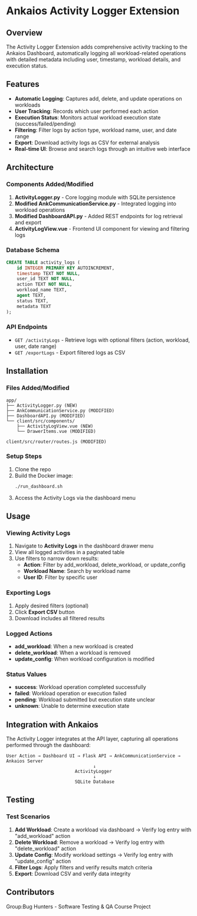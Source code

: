 # Ankaios Activity Logger Extension

## Overview
The Activity Logger Extension adds comprehensive activity tracking to the Ankaios Dashboard, automatically logging all workload-related operations with detailed metadata including user, timestamp, workload details, and execution status.

## Features
- **Automatic Logging**: Captures add, delete, and update operations on workloads
- **User Tracking**: Records which user performed each action
- **Execution Status**: Monitors actual workload execution state (success/failed/pending)
- **Filtering**: Filter logs by action type, workload name, user, and date range
- **Export**: Download activity logs as CSV for external analysis
- **Real-time UI**: Browse and search logs through an intuitive web interface

## Architecture

### Components Added/Modified
1. **ActivityLogger.py** - Core logging module with SQLite persistence
2. **Modified AnkCommunicationService.py** - Integrated logging into workload operations
3. **Modified DashboardAPI.py** - Added REST endpoints for log retrieval and export
4. **ActivityLogView.vue** - Frontend UI component for viewing and filtering logs

### Database Schema
```sql
CREATE TABLE activity_logs (
    id INTEGER PRIMARY KEY AUTOINCREMENT,
    timestamp TEXT NOT NULL,
    user_id TEXT NOT NULL,
    action TEXT NOT NULL,
    workload_name TEXT,
    agent TEXT,
    status TEXT,
    metadata TEXT
);
```

### API Endpoints
- `GET /activityLogs` - Retrieve logs with optional filters (action, workload, user, date range)
- `GET /exportLogs` - Export filtered logs as CSV

## Installation

### Files Added/Modified
```
app/
├── ActivityLogger.py (NEW)
├── AnkCommunicationService.py (MODIFIED)
├── DashboardAPI.py (MODIFIED)
└── client/src/components/
    ├── ActivityLogView.vue (NEW)
    └── DrawerItems.vue (MODIFIED)

client/src/router/routes.js (MODIFIED)
```

### Setup Steps
1. Clone the repo
2. Build the Docker image:
   ```bash 
   ./run_dashboard.sh
   ```
3. Access the Activity Logs via the dashboard menu

## Usage

### Viewing Activity Logs
1. Navigate to **Activity Logs** in the dashboard drawer menu
2. View all logged activities in a paginated table
3. Use filters to narrow down results:
   - **Action**: Filter by add_workload, delete_workload, or update_config
   - **Workload Name**: Search by workload name
   - **User ID**: Filter by specific user

### Exporting Logs
1. Apply desired filters (optional)
2. Click **Export CSV** button
3. Download includes all filtered results

### Logged Actions
- **add_workload**: When a new workload is created
- **delete_workload**: When a workload is removed
- **update_config**: When workload configuration is modified

### Status Values
- **success**: Workload operation completed successfully
- **failed**: Workload operation or execution failed
- **pending**: Workload submitted but execution state unclear
- **unknown**: Unable to determine execution state

## Integration with Ankaios

The Activity Logger integrates at the API layer, capturing all operations performed through the dashboard:

```
User Action → Dashboard UI → Flask API → AnkCommunicationService → Ankaios Server
                                 ↓
                          ActivityLogger
                                 ↓
                          SQLite Database
```

## Testing

### Test Scenarios
1. **Add Workload**: Create a workload via dashboard → Verify log entry with "add_workload" action
2. **Delete Workload**: Remove a workload → Verify log entry with "delete_workload" action
3. **Update Config**: Modify workload settings → Verify log entry with "update_config" action
4. **Filter Logs**: Apply filters and verify results match criteria
5. **Export**: Download CSV and verify data integrity


## Contributors
Group:Bug Hunters - Software Testing & QA Course Project